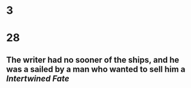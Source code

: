 # 3
# 28
## The writer had no sooner of the ships, and he was a sailed by a man who wanted to sell him a *Intertwined Fate*